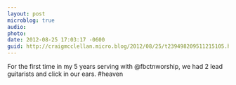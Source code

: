```yaml
---
layout: post
microblog: true
audio: 
photo: 
date: 2012-08-25 17:03:17 -0600
guid: http://craigmcclellan.micro.blog/2012/08/25/t239498209511215105.html
---
```

For the first time in my 5 years serving with @fbctnworship, we had 2 lead guitarists and click in our ears. #heaven

